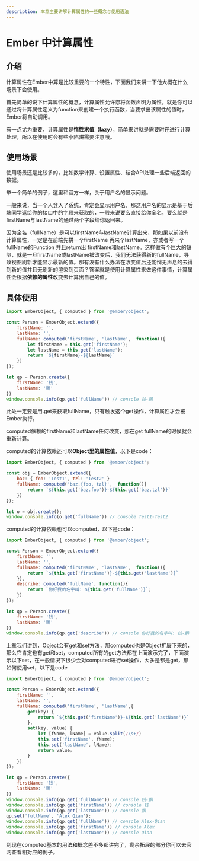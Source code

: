 ```yaml
---
description: 本章主要讲解计算属性的一些概念与使用语法
---
```


# Ember 中计算属性

## 介绍

计算属性在Ember中算是比较重要的一个特性，下面我们来讲一下他大概在什么场景下会使用。

首先简单的说下计算属性的概念，计算属性允许您将函数声明为属性，就是你可以通过将计算属性定义为function来创建一个执行函数，当要求出该属性的值时，Ember将自动调用。

有一点尤为重要，计算属性是**惰性求值（lazy）**，简单来讲就是需要时在进行计算处理，所以在使用时会有些小陷阱需要注意哦。

## 使用场景

使用场景还是比较多的，比如数学计算、设置属性、结合API处理一些后端返回的数据。

举一个简单的例子，这里和官方一样，关于用户名的显示问题。

一般来说，当一个人登入了系统，肯定会显示用户名，那这用户名的显示是基于后端同学返给你的接口中的字段来获取的，一般来说要么直接给你全名，要么就是firstName与lastName的通过两个字段给你返回来。

因为全名（fullName）是可以firstName与lastName计算出来，那如果以前没有计算属性，一定是在前端先拼一个firstName 再来个lastName，亦或者写一个fullName的Function 并且return出 firstName和lastName。这样做有个巨大的缺陷，就是一旦firstName或lastName被改变后，我们无法获得新的fullName，导致视图刷新才能显示最新的值。那有没有什么办法在改变值后还能悄无声息的去得到新的值并且无刷新的渲染到页面？答案就是使用计算属性来做这件事情，计算属性会根据**依赖的属性**改变去计算出自己的值。

## 具体使用

```javascript
import EmberObject, { computed } from '@ember/object';

const Person = EmberObject.extend({
    firstName: '',
    lastName: '',
    fullName: computed('firstName', 'lastName',  function(){
        let firstName = this.get('firstName');
        let lastName = this.get('lastName');
        return `${firstName}-${lastName}`
    })
});

let qp = Person.create({
    firstName: '钱',
    lastName: '鹏'
})
window.console.info(qp.get('fullName')) // console 钱-鹏
```

此处一定要是用.get来获取fullName，只有触发这个get操作，计算属性才会被Ember执行。

computed依赖的firstName和lastName任何改变，那在get fullName的时候就会重新计算。



computed的计算依赖还可以**Object里的属性值**，以下是code：

```javascript
import EmberObject, { computed } from '@ember/object';

const obj = EmberObject.extend({
    baz: { foo: 'Test1', tzl: 'Test2' }
    fullName: computed('baz.{foo, tzl}',  function(){
        return `${this.get('baz.foo')}-${this.get('baz.tzl')}`
    })
});

let o = obj.create();
window.console.info(o.get('fullName')) // console Test1-Test2
```



computed的计算依赖也可以computed，以下是code：

```javascript
import EmberObject, { computed } from '@ember/object';

const Person = EmberObject.extend({
    firstName: '',
    lastName: '',
    fullName: computed('firstName', 'lastName',  function(){
        return `${this.get('firstName')}-${this.get('lastName')}`
    }),
    describe: computed('fullName', function(){
        return `你好我的名字叫: ${this.get('fullName')}`;
    })
});

let qp = Person.create({
    firstName: '钱',
    lastName: '鹏'
})
window.console.info(qp.get('describe')) // console 你好我的名字叫: 钱-鹏
```



上章我们讲到，Object会有get和set方法，那computed也是Object扩展下来的，那么它肯定也有get和set，computed所有的get方法都在上面演示完了，下面演示以下set，在一般情况下很少会对computed进行set操作，大多是都是get，那如何使用set，以下是code

```javascript
import EmberObject, { computed } from '@ember/object';

const Person = EmberObject.extend({
    firstName: '',
    lastName: '',
    fullName: computed('firstName', 'lastName',{
        get(key) {
            return `${this.get('firstName')}-${this.get('lastName')}`
        },
        set(key, value) {
            let [fName, lName] = value.split(/\s+/)
            this.set('firstName', fName);
            this.set('lastName', lName);
            return value;
        }
    })
});

let qp = Person.create({
    firstName: '钱',
    lastName: '鹏'
})
window.console.info(qp.get('fullName')) // console 钱-鹏
window.console.info(qp.get('firstName')) // console 钱
window.console.info(qp.get('lastName')) // console 鹏
qp.set('fullName', 'Alex Qian');
window.console.info(qp.get('fullName')) // console Alex-Qian
window.console.info(qp.get('firstName')) // console Alex
window.console.info(qp.get('lastName')) // console Qian

```

到现在computed基本的用法和概念差不多都讲完了，剩余拓展的部分你可以去官网查看相对应的例子。

